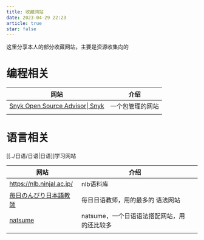 ```yaml
---
title: 收藏网站
date: 2023-04-29 22:23
article: true
star: false
---
```


这里分享本人的部分收藏网站，主要是资源收集向的

# 编程相关
| 网站                                                        | 介绍             |
| ----------------------------------------------------------- | ---------------- |
| [Snyk Open Source Advisor\| Snyk](https://snyk.io/advisor/) | 一个包管理的网站 |
|                                                             |                  |

# 语言相关
[[../日语/日语|日语]]学习网站

| 网站                                                   | 介绍                                        |     |
| ------------------------------------------------------ | ------------------------------------------- | --- |
| https://nlb.ninjal.ac.jp/                              | nlb语料库                                   |     |
| [毎日のんびり日本語教師](https://nihongonosensei.net/) | 每日日语教师，用的最多的 语法网站           |     |
| [natsume](https://hinoki-project.org/natsume/)         | natsume，一个日语语法搭配网站，用的还比较多 |     |
|                                                        |                                             |     |
